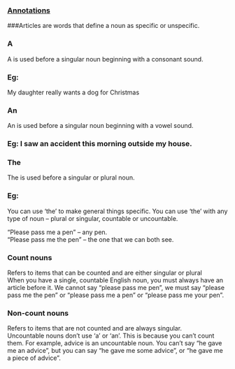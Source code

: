 ### [Annotations](https://Prayuja-Teli.github.io/Blog/Annotation)<br/>

###Articles are words that define a noun as specific or unspecific.<br/>

### A<br/>

A is used before a singular noun beginning with a consonant sound.<br/>
### Eg:<br/>
My daughter really wants a dog for Christmas<br/>

### An<br/>

An is used before a singular noun beginning with a vowel sound.<br/>
### Eg: I saw an accident this morning outside my house.<br/>

### The<br/>

The is used before a singular or plural noun.<br/>
### Eg:
You can use ‘the’ to make general things specific. You can use ‘the’ with any type of noun – plural or singular, countable or uncountable.<br/>

“Please pass me a pen” – any pen.<br/>
“Please pass me the pen” – the one that we can both see.<br/>



### Count nouns<br/>
Refers to items that can be counted and are either singular or plural<br/>
When you have a single, countable English noun, you must always have an article before it. We cannot say “please pass me pen”, we must say “please pass me the pen” or “please pass me a pen” or “please pass me your pen”.<br/>
 
### Non-count nouns<br/>
Refers to items that are not counted and are always singular.<br/>
Uncountable nouns don’t use ‘a’ or ‘an’. This is because you can’t count them. For example, advice is an uncountable noun. You can’t say “he gave me an advice”, but you can say “he gave me some advice”, or “he gave me a piece of advice”.<br/>
 

